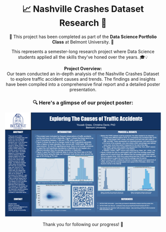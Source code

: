 <h1 align="center">📈 Nashville Crashes Dataset Research 🚧</h1>

<p align="center">🌟 This project has been completed as part of the <strong>Data Science Portfolio Class</strong> at Belmont University. 🏫</p>

<p align="center">This represents a semester-long research project where Data Science students applied all the skills they've honed over the years. 🎓💡</p>

<p align="center">
  <strong>Project Overview:</strong><br>
  Our team conducted an in-depth analysis of the Nashville Crashes Dataset to explore traffic accident causes and trends. The findings and insights have been compiled into a comprehensive final report and a detailed poster presentation.
</p>

<h3 align="center">🔍 Here's a glimpse of our project poster:</h3>

<p align="center">
  <img src="Exploring_Causes_Traffic_Poster.001.jpeg" alt="Project Poster">
</p>

<p align="center">Thank you for following our progress! 🌟</p>
